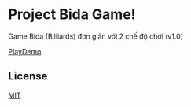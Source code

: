 # Project Bida Game!

Game Bida (Billiards) đơn giản với 2 chế độ chơi (v1.0)

[PlayDemo](https://hoangtran0410.github.io/EasyDev/P5jsGame/Bida/)

## License

[MIT](LICENSE)
